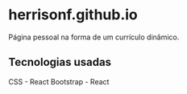 ﻿# herrisonf.github.io
Página pessoal na forma de um currículo dinâmico.

## Tecnologias usadas
CSS - React Bootstrap - React
